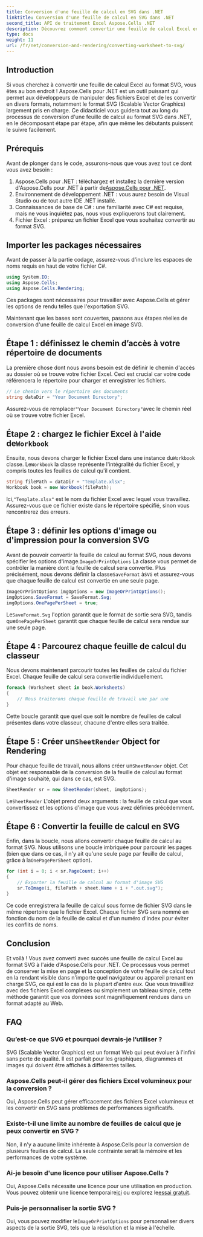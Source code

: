 ```yaml
---
title: Conversion d'une feuille de calcul en SVG dans .NET
linktitle: Conversion d'une feuille de calcul en SVG dans .NET
second_title: API de traitement Excel Aspose.Cells .NET
description: Découvrez comment convertir une feuille de calcul Excel en SVG à l'aide d'Aspose.Cells pour .NET grâce à ce guide étape par étape. Idéal pour les développeurs .NET souhaitant convertir Excel en SVG.
type: docs
weight: 11
url: /fr/net/conversion-and-rendering/converting-worksheet-to-svg/
---
```

## Introduction

Si vous cherchez à convertir une feuille de calcul Excel au format SVG, vous êtes au bon endroit ! Aspose.Cells pour .NET est un outil puissant qui permet aux développeurs de manipuler des fichiers Excel et de les convertir en divers formats, notamment le format SVG (Scalable Vector Graphics) largement pris en charge. Ce didacticiel vous guidera tout au long du processus de conversion d'une feuille de calcul au format SVG dans .NET, en le décomposant étape par étape, afin que même les débutants puissent le suivre facilement.

## Prérequis

Avant de plonger dans le code, assurons-nous que vous avez tout ce dont vous avez besoin :

1.  Aspose.Cells pour .NET : téléchargez et installez la dernière version d'Aspose.Cells pour .NET à partir de[Aspose.Cells pour .NET](https://releases.aspose.com/cells/net/).
2. Environnement de développement .NET : vous aurez besoin de Visual Studio ou de tout autre IDE .NET installé.
3. Connaissances de base de C# : une familiarité avec C# est requise, mais ne vous inquiétez pas, nous vous expliquerons tout clairement.
4. Fichier Excel : préparez un fichier Excel que vous souhaitez convertir au format SVG.

## Importer les packages nécessaires

Avant de passer à la partie codage, assurez-vous d'inclure les espaces de noms requis en haut de votre fichier C#.

```csharp
using System.IO;
using Aspose.Cells;
using Aspose.Cells.Rendering;
```

Ces packages sont nécessaires pour travailler avec Aspose.Cells et gérer les options de rendu telles que l'exportation SVG.

Maintenant que les bases sont couvertes, passons aux étapes réelles de conversion d'une feuille de calcul Excel en image SVG.

## Étape 1 : définissez le chemin d’accès à votre répertoire de documents

La première chose dont nous avons besoin est de définir le chemin d'accès au dossier où se trouve votre fichier Excel. Ceci est crucial car votre code référencera le répertoire pour charger et enregistrer les fichiers.

```csharp
// Le chemin vers le répertoire des documents
string dataDir = "Your Document Directory";
```

 Assurez-vous de remplacer`"Your Document Directory"`avec le chemin réel où se trouve votre fichier Excel.

##  Étape 2 : chargez le fichier Excel à l'aide de`Workbook`

 Ensuite, nous devons charger le fichier Excel dans une instance du`Workbook` classe. Le`Workbook` la classe représente l'intégralité du fichier Excel, y compris toutes les feuilles de calcul qu'il contient.

```csharp
string filePath = dataDir + "Template.xlsx";
Workbook book = new Workbook(filePath);
```

 Ici,`"Template.xlsx"` est le nom du fichier Excel avec lequel vous travaillez. Assurez-vous que ce fichier existe dans le répertoire spécifié, sinon vous rencontrerez des erreurs.

## Étape 3 : définir les options d'image ou d'impression pour la conversion SVG

 Avant de pouvoir convertir la feuille de calcul au format SVG, nous devons spécifier les options d'image.`ImageOrPrintOptions` La classe vous permet de contrôler la manière dont la feuille de calcul sera convertie. Plus précisément, nous devons définir la classe`SaveFormat` à`SVG` et assurez-vous que chaque feuille de calcul est convertie en une seule page.

```csharp
ImageOrPrintOptions imgOptions = new ImageOrPrintOptions();
imgOptions.SaveFormat = SaveFormat.Svg;
imgOptions.OnePagePerSheet = true;
```

 Le`SaveFormat.Svg` l'option garantit que le format de sortie sera SVG, tandis que`OnePagePerSheet` garantit que chaque feuille de calcul sera rendue sur une seule page.

## Étape 4 : Parcourez chaque feuille de calcul du classeur

Nous devons maintenant parcourir toutes les feuilles de calcul du fichier Excel. Chaque feuille de calcul sera convertie individuellement.

```csharp
foreach (Worksheet sheet in book.Worksheets)
{
    // Nous traiterons chaque feuille de travail une par une
}
```

Cette boucle garantit que quel que soit le nombre de feuilles de calcul présentes dans votre classeur, chacune d'entre elles sera traitée.

##  Étape 5 : Créer un`SheetRender` Object for Rendering

 Pour chaque feuille de travail, nous allons créer un`SheetRender` objet. Cet objet est responsable de la conversion de la feuille de calcul au format d'image souhaité, qui dans ce cas, est SVG.

```csharp
SheetRender sr = new SheetRender(sheet, imgOptions);
```

 Le`SheetRender` L'objet prend deux arguments : la feuille de calcul que vous convertissez et les options d'image que vous avez définies précédemment.

## Étape 6 : Convertir la feuille de calcul en SVG

 Enfin, dans la boucle, nous allons convertir chaque feuille de calcul au format SVG. Nous utilisons une boucle imbriquée pour parcourir les pages (bien que dans ce cas, il n'y ait qu'une seule page par feuille de calcul, grâce à la`OnePagePerSheet` option).

```csharp
for (int i = 0; i < sr.PageCount; i++)
{
    // Exporter la feuille de calcul au format d'image SVG
    sr.ToImage(i, filePath + sheet.Name + i + ".out.svg");
}
```

Ce code enregistrera la feuille de calcul sous forme de fichier SVG dans le même répertoire que le fichier Excel. Chaque fichier SVG sera nommé en fonction du nom de la feuille de calcul et d'un numéro d'index pour éviter les conflits de noms.

## Conclusion

Et voilà ! Vous avez converti avec succès une feuille de calcul Excel au format SVG à l'aide d'Aspose.Cells pour .NET. Ce processus vous permet de conserver la mise en page et la conception de votre feuille de calcul tout en la rendant visible dans n'importe quel navigateur ou appareil prenant en charge SVG, ce qui est le cas de la plupart d'entre eux. Que vous travailliez avec des fichiers Excel complexes ou simplement un tableau simple, cette méthode garantit que vos données sont magnifiquement rendues dans un format adapté au Web.

## FAQ

### Qu’est-ce que SVG et pourquoi devrais-je l’utiliser ?
SVG (Scalable Vector Graphics) est un format Web qui peut évoluer à l'infini sans perte de qualité. Il est parfait pour les graphiques, diagrammes et images qui doivent être affichés à différentes tailles.

### Aspose.Cells peut-il gérer des fichiers Excel volumineux pour la conversion ?
Oui, Aspose.Cells peut gérer efficacement des fichiers Excel volumineux et les convertir en SVG sans problèmes de performances significatifs.

### Existe-t-il une limite au nombre de feuilles de calcul que je peux convertir en SVG ?
Non, il n'y a aucune limite inhérente à Aspose.Cells pour la conversion de plusieurs feuilles de calcul. La seule contrainte serait la mémoire et les performances de votre système.

### Ai-je besoin d'une licence pour utiliser Aspose.Cells ?
 Oui, Aspose.Cells nécessite une licence pour une utilisation en production. Vous pouvez obtenir une licence temporaire[ici](https://purchase.aspose.com/temporary-license/) ou explorez le[essai gratuit](https://releases.aspose.com/).

### Puis-je personnaliser la sortie SVG ?
 Oui, vous pouvez modifier le`ImageOrPrintOptions` pour personnaliser divers aspects de la sortie SVG, tels que la résolution et la mise à l'échelle.